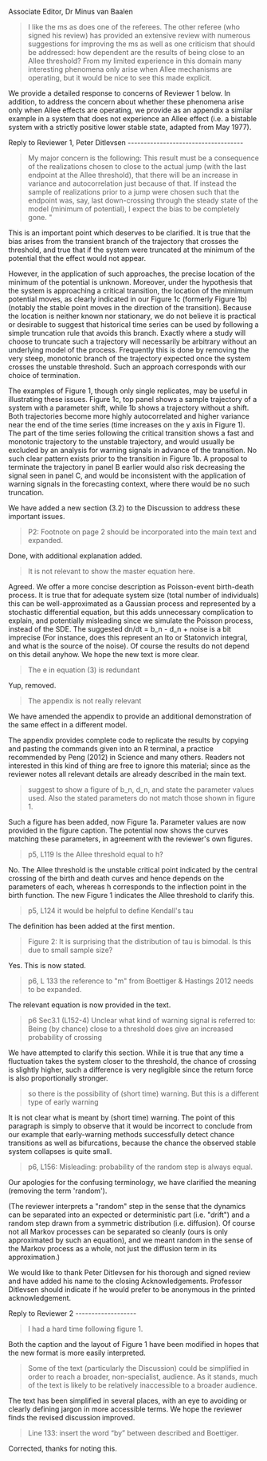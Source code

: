 

Associate Editor, Dr Minus van Baalen

> I like the ms as does one of the referees. The other referee (who signed
his review) has provided an extensive review with numerous suggestions
for improving the ms as well as one criticism that should be addressed:
how dependent are the results of being close to an Allee threshold? From
my limited experience in this domain many interesting phenomena only
arise when Allee mechanisms are operating, but it would be nice to see
this made explicit.


We provide a detailed response to concerns of Reviewer 1 below.
In addition, to address the concern about whether these phenomena arise
only when Allee effects are operating, we provide as an appendix a
similar example in a system that does not experience an Allee effect
(i.e. a bistable system with a strictly positive lower stable state,
adapted from May 1977).


Reply to Reviewer 1, Peter Ditlevsen ------------------------------------

> My major concern is the following: This result must be a consequence
of the realizations chosen to close to the actual jump (with the last
endpoint at the Allee threshold), that there will be an increase in
variance and autocorrelation just because of that. If instead the sample
of realizations prior to a jump were chosen such that the endpoint was,
say, last down-crossing through the steady state of the model (minimum
of potential), I expect the bias to be completely gone. "

This is an important point which deserves to be clarified.  It is true
that the bias arises from the transient branch of the trajectory that
crosses the threshold, and true that if the system were truncated at
the minimum of the potential that the effect would not appear.

However, in the application of such approaches, the precise location of
the minimum of the potential is unknown.  Moreover, under the hypothesis
that the system is approaching a critical transition, the location of the
minimum potential moves, as clearly indicated in our Figure 1c  (formerly
Figure 1b) (notably the stable point moves in the direction of the
transition).  Because the location is neither known nor stationary, we do
not believe it is practical or desirable to suggest that historical time
series can be used by following a simple truncation rule that avoids this
branch.  Exactly where a study will choose to truncate such a trajectory
will necessarily be arbitrary without an underlying model of the process.
Frequently this is done by removing the very steep, monotonic branch of
the trajectory expected once the system crosses the unstable threshold.
Such an approach corresponds with our choice of termination.

The examples of Figure 1, though only single replicates, may be useful in
illustrating these issues.  Figure 1c, top panel shows a sample trajectory
of a system with a parameter shift, while 1b shows a trajectory without
a shift.  Both trajectories become more highly autocorrelated and higher
variance near the end of the time series (time increases on the y axis in
Figure 1).  The part of the time series following the critical transition
shows a fast and monotonic trajectory to the unstable trajectory,
and would usually be excluded by an analysis for warning signals in
advance of the transition.  No such clear pattern exists prior to the
transition in Figure 1b.   A proposal to terminate the trajectory in
panel B earlier would also risk decreasing the signal seen in panel C,
and would be inconsistent with the application of warning signals in
the forecasting context, where there would be no such truncation.

We have added a new section (3.2) to the Discussion to address these
important issues.



> P2: Footnote on page 2 should be incorporated into the main text
and expanded.

Done, with additional explanation added.

> It is not relevant to show the master equation here.

Agreed.  We offer a more concise description as Poisson-event birth-death
process.  It is true that for adequate system size (total number
of individuals) this can be well-approximated as a Gaussian process
and represented by a stochastic differential equation, but this adds
unnecessary complication to explain, and potentially misleading since we
simulate the Poisson process, instead of the SDE.  The suggested dn/dt =
b_n - d_n + noise is a bit imprecise (For instance, does this represent
an Ito or Statonvich integral, and what is the source of the noise).
Of course the results do not depend on this detail anyhow.  We hope the
new text is more clear.

> The e in equation (3) is redundant

Yup, removed.

> The appendix is not really relevant

We have amended the appendix to provide an additional demonstration of
the same effect in a different model.

The appendix provides complete code to replicate the results by copying
and pasting the commands given into an R terminal, a practice recommended
by Peng (2012) in Science and many others.  Readers not interested in
this kind of thing are free to ignore this material; since as the reviewer
notes all relevant details are already described in the main text.

> suggest to show a figure of b_n, d_n, and state the parameter values
used.  Also the stated parameters do not match those shown in figure 1.

Such a figure has been added, now Figure 1a.  Parameter values are
now provided in the figure caption. The potential now shows the curves
matching these parameters, in agreement with the reviewer's own figures.

> p5, L119 Is the Allee threshold equal to h?

No.  The Allee threshold is the unstable critical point indicated by
the central crossing of the birth and death curves and hence depends on
the parameters of each, whereas h corresponds to the inflection point
in the birth function.  The new Figure 1 indicates the Allee threshold
to clarify this.

> p5, L124 it would be helpful to define Kendall's tau

The definition has been added at the first mention.

> Figure 2: It is surprising that the distribution of tau is bimodal. Is
this due to small sample size?

Yes. This is now stated.

> p6, L 133 the reference to "m" from Boettiger & Hastings 2012 needs
to be expanded.

The relevant equation is now provided in the text.


> p6 Sec3.1 (L152-4) Unclear what kind of warning signal is referred to:
Being (by chance) close to a threshold does give an increased probability
of crossing

We have attempted to clarify this section.  While it is true that any
time a fluctuation takes the system closer to the threshold, the chance
of crossing is slightly higher, such a difference is very negligible
since the return force is also proportionally stronger.

> so there is the possibility of (short time) warning.  But this is a
different type of early warning

It is not clear what is meant by (short time) warning. The point of this
paragraph is simply to observe that it would be incorrect to conclude
from our example that early-warning methods successfully detect chance
transitions as well as bifurcations, because the chance the observed
stable system collapses is quite small.

> p6, L156: Misleading: probability of the random step is always equal.

Our apologies for the confusing terminology, we have clarified the meaning
(removing the term 'random').

(The reviewer interprets a "random" step in the sense that the dynamics
can be separated into an expected or deterministic part (i.e. "drift")
and a random step drawn from a symmetric distribution (i.e. diffusion).
Of course not all Markov processes can be separated so cleanly (ours
is only approximated by such an equation), and we meant random in the
sense of the Markov process as a whole, not just the diffusion term in
its approximation.)


We would like to thank Peter Ditlevsen for his thorough and signed
review and have added his name to the closing Acknowledgements.
Professor Ditlevsen should indicate if he would prefer to be anonymous
in the printed acknowledgement.



Reply to Reviewer 2 -------------------

> I had a hard time following figure 1.

Both the caption and the layout of Figure 1 have been modified in hopes
that the new format is more easily interpreted.

> Some of the text (particularly the Discussion) could be simplified in
order to reach a broader, non-specialist, audience.  As it stands, much
of the text is likely to be relatively inaccessible to a broader audience.

The text has been simplified in several places, with an eye to avoiding
or clearly defining jargon in more accessible terms.  We hope the reviewer
finds the revised discussion improved.

> Line 133: insert the word “by” between described and Boettiger.

Corrected, thanks for noting this.


